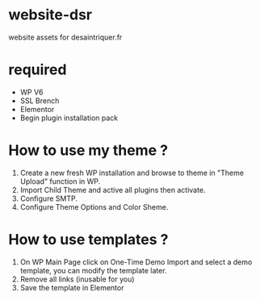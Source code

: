 # website-dsr
website assets for desaintriquer.fr

# required
- WP V6
- SSL Brench
- Elementor
- Begin plugin installation pack

# How to use my theme ?
1. Create a new fresh WP installation and browse to theme in "Theme Upload" function in WP.
2. Import Child Theme and active all plugins then activate.
3. Configure SMTP.
4. Configure Theme Options and Color Sheme.

# How to use templates ?
1. On WP Main Page click on One-Time Demo Import and select a demo template, you can modify the template later.
2. Remove all links (inusable for you)
3. Save the template in Elementor

